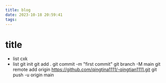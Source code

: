 ```yaml
---
title: blog
date: 2023-10-18 20:59:41
tags:
---
```


# title

- list
  cxk
- list
  git init
  git add .
  git commit -m "first commit"
  git branch -M main
  git remote add origin https://github.com/qingtina1111/-qingtian1111.git
  git push -u origin main
